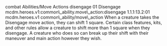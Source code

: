 <ability>
  <metadata>
    <class>combat</class>
    <file_dpath>Abilities/Move Actions</file_dpath>
    <item_id>disengage</item_id>
    <item_index>01</item_index>
    <item_name>Disengage</item_name>
    <scc>mcdm.heroes.v1:common\_ability.move\_action:disengage</scc>
    <scdc>1.1.1:13.2:01</scdc>
    <source>mcdm.heroes.v1</source>
    <type>common\_ability/move\_action</type>
  </metadata>
  <effects>
    <effect type="mundane">When a creature takes the Disengage move action, they can shift 1 square. Certain class features, kits, and other rules allow a creature to shift more than 1 square when they disengage. A creature who does so can break up their shift with their maneuver and main action however they wish.</effect>
  </effects>
</ability>
